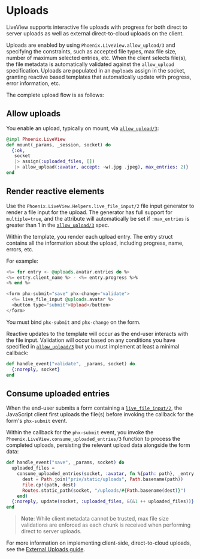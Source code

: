 # Uploads

LiveView supports interactive file uploads with progress for
both direct to server uploads as well as external
direct-to-cloud uploads on the client.

Uploads are enabled by using `Phoenix.LiveView.allow_upload/3`
and specifying the constraints, such as accepted file types,
max file size, number of maximum selected entries, etc.
When the client selects file(s), the file metadata is
automatically validated against the `allow_upload`
specification. Uploads are populated in an `@uploads` assign
in the socket, granting reactive based templates that
automatically update with progress, error information, etc.

The complete upload flow is as follows:

## Allow uploads

You enable an upload, typically on mount, via
[`allow_upload/3`](`Phoenix.LiveView.allow_upload/3`):

```elixir
@impl Phoenix.LiveView
def mount(_params, _session, socket) do
  {:ok,
   socket
   |> assign(:uploaded_files, [])
   |> allow_upload(:avatar, accept: ~w(.jpg .jpeg), max_entries: 2)}
end
```

## Render reactive elements

Use the `Phoenix.LiveView.Helpers.live_file_input/2` file
input generator to render a file input for the upload.
The generator has full support for `multiple=true`, and the
attribute will automatically be set if `:max_entries` is
greater than 1 in the [`allow_upload/3`](`Phoenix.LiveView.allow_upload/3`) spec.

Within the template, you render each upload entry. The entry
struct contains all the information about the upload,
including progress, name, errors, etc.

For example:

```elixir
<%= for entry <- @uploads.avatar.entries do %>
<%= entry.client_name %> - <%= entry.progress %>%
<% end %>

<form phx-submit="save" phx-change="validate">
  <%= live_file_input @uploads.avatar %>
  <button type="submit">Upload</button>
</form>
```

You must bind `phx-submit` and `phx-change` on the form.

Reactive updates to the template will occur as the end-user
interacts with the file input. Validation will occur based on
any conditions you have specified in
[`allow_upload/3`](`Phoenix.LiveView.allow_upload/3`) but you
must implement at least a minimal callback:

```elixir
def handle_event("validate", _params, socket) do
  {:noreply, socket}
end
```

## Consume uploaded entries

When the end-user submits a form containing a
[`live_file_input/2`](`Phoenix.LiveView.Helpers.live_file_input/2`),
the JavaScript client first uploads the file(s) before
invoking the callback for the form's `phx-submit` event.

Within the callback for the `phx-submit` event, you invoke
the `Phoenix.LiveView.consume_uploaded_entries/3` function
to process the completed uploads, persisting the relevant
upload data alongside the form data:

```elixir
def handle_event("save", _params, socket) do
  uploaded_files =
    consume_uploaded_entries(socket, :avatar, fn %{path: path}, _entry ->
      dest = Path.join("priv/static/uploads", Path.basename(path))
      File.cp!(path, dest)
      Routes.static_path(socket, "/uploads/#{Path.basename(dest)}")
    end)
  {:noreply, update(socket, :uploaded_files, &(&1 ++ uploaded_files))}
end
```

> **Note**: While client metadata cannot be trusted, max file
> size validations are enforced as each chunk is received
> when performing direct to server uploads.

For more information on implementing client-side,
direct-to-cloud uploads, see the [External Uploads guide](uploads-external.md).
